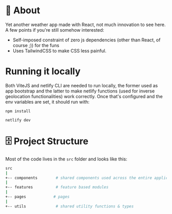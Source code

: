 # 📕 About

Yet another weather app made with React, not much innovation to see here.
A few points if you're still somehow interested:
* Self-imposed constraint of zero js dependencies (other than React, of course ;)) for the funs
* Uses TailwindCSS to make CSS less painful.

# Running it locally

Both ViteJS and netlify CLI are needed to run locally, the former used as app bootstrap and the latter to make netlify functions (used for inverse geolocation functionalities) work correctly.
Once that's configured and the env variables are set, it should run with:

`npm install`

`netlify dev`

# 🗄️ Project Structure

Most of the code lives in the `src` folder and looks like this:

```sh
src
|
+-- components        # shared components used across the entire application
|
+-- features          # feature based modules
|
+-- pages            # pages
|
+-- utils             # shared utility functions & types
```

